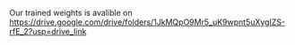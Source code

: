 
Our trained weights is avalible on https://drive.google.com/drive/folders/1JkMQpO9Mr5_uK9wpnt5uXygIZS-rfE_2?usp=drive_link
